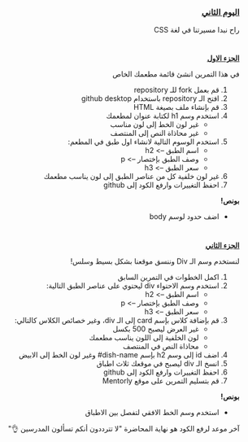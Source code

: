 <div dir=rtl>
<h3><a href="https://github.com/kuwaitcodes/UC-web-cw-2">اليوم الثاني </a></h3></p>
<p dir="rtl">راح نبدا مسيرتنا في لغة CSS</p>
<h1></h1>
<p dir="rtl">
<strong><a href="https://docs.google.com/document/d/11QVBL7J35SeQ3HrlKFG2LgQIMVLAWsPwz0WK6kEmUhk/edit">الجزء الاول</a></strong></p>


في هذا التمرين انشئ قائمة مطعمك الخاص

1. قم بعمل fork للـ repository
2. افتح الـ repository باستخدام github desktop
3. قم بإنشاء ملف بصيغة HTML
4. استخدم وسم h1 لكتابة عنوان لمطعمك
    * غير لون الخط إلى لون مناسب
    * غير محاذاة النص إلى المنتصف
5. استخدم الوسوم التالية لانشاء اول طبق في المطعم:
    * اسم الطبق –> h2
    * وصف الطبق بإختصار –> p
    * سعر الطبق –> h3
6. غير لون خلفية كل من عناصر الطبق إلى لون يناسب مطعمك
7. احفظ التغييرات وارفع الكود إلى github
<p dir="rtl">
<strong>بونص!</strong></p>

* اضف حدود لوسم body 

  
<h1></h1>  
<p dir="rtl">
<strong><a href="https://docs.google.com/document/d/1zP_VcVfehg5ePOxFGd-I9YgvEpjd2MNCESVtPtiOx2I/edit">الجزء الثاني</a></strong></p>

لنستخدم وسم الـ Div وننسق موقعنا بشكل بسيط وسلس!

1. اكمل الخطوات في التمرين السابق
2. استخدم وسم الاحتواء div ليحتوي على عناصر الطبق التالية:
    * اسم الطبق –> h2
    * وصف الطبق بإختصار –> p
    * سعر الطبق –> h3 
3. قم بإضافة كلاس بإسم card إلى الـ div، وغير خصائص الكلاس كالتالي:
    * غير العرض ليصبح 500 بكسل
    * لون الخلفية إلى اللون يناسب مطعمك
    * محاذاة النص في المنتصف
4. اضف id إلى وسم h2 بإسم dish-name# وغير لون الخط إلى الابيض
5. انسخ الـ div ليصبح في موقعك ثلاث اطباق 
6. احفظ التغييرات وارفع الكود إلى github
7. قم بتسليم التمرين على موقع Mentorly

<strong>بونص!</strong></p>

* استخدم وسم الخط الافقي لتفصل بين الاطباق 

آخر موعد لرفع الكود هو نهاية المحاضرة "لا تترددون أنكم تسألون المدرسين 👌"
  
</div>
